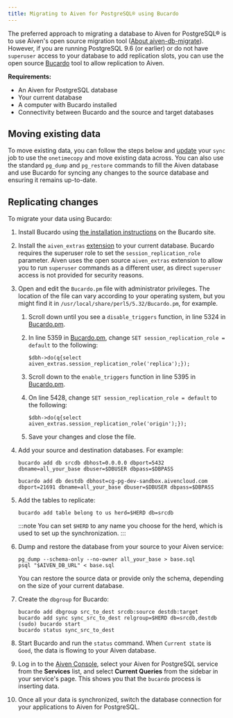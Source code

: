 ```yaml
---
title: Migrating to Aiven for PostgreSQL® using Bucardo
---
```


The preferred approach to migrating a database to Aiven for PostgreSQL® is to use Aiven's open source migration tool ([About aiven-db-migrate](/docs/products/postgresql/concepts/aiven-db-migrate)).
However, if you are running PostgreSQL 9.6 (or earlier) or
do not have `superuser` access to your database to add replication
slots, you can use the open source [Bucardo](https://bucardo.org) tool
to allow replication to Aiven.

**Requirements:**

-   An Aiven for PostgreSQL database
-   Your current database
-   A computer with Bucardo installed
-   Connectivity between Bucardo and the source and target databases

## Moving existing data

<!-- vale off -->
To move existing data, you can follow the steps below and
[update](https://bucardo.org/Bucardo/operations/onetimecopy) your `sync`
job to use the `onetimecopy` and move existing data across. You can also
use the standard `pg_dump` and `pg_restore` commands to fill the Aiven
database and use Bucardo for syncing any changes to the source database
and ensuring it remains up-to-date.
<!-- vale on -->

## Replicating changes

To migrate your data using Bucardo:

1.  Install Bucardo using [the installation
    instructions](https://bucardo.org/Bucardo/installation/) on the
    Bucardo site.

1.  Install the `aiven_extras`
    [extension](/docs/products/postgresql/concepts/dba-tasks-pg)
    to your current database. Bucardo requires the superuser role to set
    the `session_replication_role` parameter. Aiven uses the open source
    `aiven_extras` extension to allow you to run `superuser` commands as
    a different user, as direct `superuser` access is not provided for
    security reasons.

1.  Open and edit the `Bucardo.pm` file with administrator privileges.
    The location of the file can vary according to your operating
    system, but you might find it in
    `/usr/local/share/perl5/5.32/Bucardo.pm`, for example.

    1.  Scroll down until you see a `disable_triggers` function, in line
        5324 in
        [Bucardo.pm](https://github.com/bucardo/bucardo/blob/1ff4d32d1924f3437af3fbcc1a50c1a5b21d5f5c/Bucardo.pm).
    1.  In line 5359 in
        [Bucardo.pm](https://github.com/bucardo/bucardo/blob/1ff4d32d1924f3437af3fbcc1a50c1a5b21d5f5c/Bucardo.pm),
        change `SET session_replication_role = default` to the
        following:

        ```
        $dbh->do(q{select aiven_extras.session_replication_role('replica');});
        ```

    1.  Scroll down to the `enable_triggers` function in line 5395 in
        [Bucardo.pm](https://github.com/bucardo/bucardo/blob/1ff4d32d1924f3437af3fbcc1a50c1a5b21d5f5c/Bucardo.pm).

    1.  On line 5428, change `SET session_replication_role = default` to
        the following:

        ```
        $dbh->do(q{select aiven_extras.session_replication_role('origin');});
        ```

    1.  Save your changes and close the file.

1.  Add your source and destination databases. For example:

    ```
    bucardo add db srcdb dbhost=0.0.0.0 dbport=5432 dbname=all_your_base dbuser=$DBUSER dbpass=$DBPASS

    bucardo add db destdb dbhost=cg-pg-dev-sandbox.aivencloud.com dbport=21691 dbname=all_your_base dbuser=$DBUSER dbpass=$DBPASS
    ```

1.  Add the tables to replicate:

    ```
    bucardo add table belong to us herd=$HERD db=srcdb
    ```

    :::note
    You can set `$HERD` to any name you choose for the herd, which is
    used to set up the synchronization.
    :::

1.  Dump and restore the database from your source to your Aiven
    service:

    ```
    pg_dump --schema-only --no-owner all_your_base > base.sql
    psql "$AIVEN_DB_URL" < base.sql
    ```

    You can restore the source data or provide only the schema,
    depending on the size of your current database.

1.  Create the `dbgroup` for Bucardo:

    ```
    bucardo add dbgroup src_to_dest srcdb:source destdb:target
    bucardo add sync sync_src_to_dest relgroup=$HERD db=srcdb,destdb
    (sudo) bucardo start
    bucardo status sync_src_to_dest
    ```

1.  Start Bucardo and run the `status` command. When `Current state` is
    `Good`, the data is flowing to your Aiven database.

1.  Log in to the [Aiven Console](https://console.aiven.io), select
    your Aiven for PostgreSQL service from the **Services** list, and
    select **Current Queries** from the sidebar in your service's page.
    This shows you that the `bucardo` process is inserting data.

1.  Once all your data is synchronized, switch the database connection
    for your applications to Aiven for PostgreSQL.
